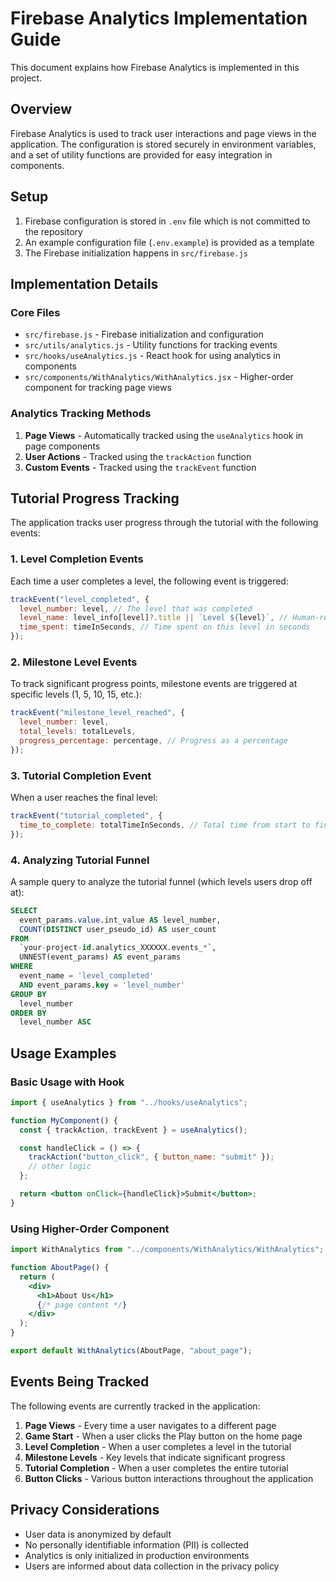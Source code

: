 # Firebase Analytics Implementation Guide

This document explains how Firebase Analytics is implemented in this project.

## Overview

Firebase Analytics is used to track user interactions and page views in the application. The configuration is stored securely in environment variables, and a set of utility functions are provided for easy integration in components.

## Setup

1. Firebase configuration is stored in `.env` file which is not committed to the repository
2. An example configuration file (`.env.example`) is provided as a template
3. The Firebase initialization happens in `src/firebase.js`

## Implementation Details

### Core Files

- `src/firebase.js` - Firebase initialization and configuration
- `src/utils/analytics.js` - Utility functions for tracking events
- `src/hooks/useAnalytics.js` - React hook for using analytics in components
- `src/components/WithAnalytics/WithAnalytics.jsx` - Higher-order component for tracking page views

### Analytics Tracking Methods

1. **Page Views** - Automatically tracked using the `useAnalytics` hook in page components
2. **User Actions** - Tracked using the `trackAction` function
3. **Custom Events** - Tracked using the `trackEvent` function

## Tutorial Progress Tracking

The application tracks user progress through the tutorial with the following events:

### 1. Level Completion Events

Each time a user completes a level, the following event is triggered:

```javascript
trackEvent("level_completed", {
  level_number: level, // The level that was completed
  level_name: level_info[level]?.title || `Level ${level}`, // Human-readable level name
  time_spent: timeInSeconds, // Time spent on this level in seconds
});
```

### 2. Milestone Level Events

To track significant progress points, milestone events are triggered at specific levels (1, 5, 10, 15, etc.):

```javascript
trackEvent("milestone_level_reached", {
  level_number: level,
  total_levels: totalLevels,
  progress_percentage: percentage, // Progress as a percentage
});
```

### 3. Tutorial Completion Event

When a user reaches the final level:

```javascript
trackEvent("tutorial_completed", {
  time_to_complete: totalTimeInSeconds, // Total time from start to finish
});
```

### 4. Analyzing Tutorial Funnel

A sample query to analyze the tutorial funnel (which levels users drop off at):

```sql
SELECT
  event_params.value.int_value AS level_number,
  COUNT(DISTINCT user_pseudo_id) AS user_count
FROM
  `your-project-id.analytics_XXXXXX.events_*`,
  UNNEST(event_params) AS event_params
WHERE
  event_name = 'level_completed'
  AND event_params.key = 'level_number'
GROUP BY
  level_number
ORDER BY
  level_number ASC
```

## Usage Examples

### Basic Usage with Hook

```jsx
import { useAnalytics } from "../hooks/useAnalytics";

function MyComponent() {
  const { trackAction, trackEvent } = useAnalytics();

  const handleClick = () => {
    trackAction("button_click", { button_name: "submit" });
    // other logic
  };

  return <button onClick={handleClick}>Submit</button>;
}
```

### Using Higher-Order Component

```jsx
import WithAnalytics from "../components/WithAnalytics/WithAnalytics";

function AboutPage() {
  return (
    <div>
      <h1>About Us</h1>
      {/* page content */}
    </div>
  );
}

export default WithAnalytics(AboutPage, "about_page");
```

## Events Being Tracked

The following events are currently tracked in the application:

1. **Page Views** - Every time a user navigates to a different page
2. **Game Start** - When a user clicks the Play button on the home page
3. **Level Completion** - When a user completes a level in the tutorial
4. **Milestone Levels** - Key levels that indicate significant progress
5. **Tutorial Completion** - When a user completes the entire tutorial
6. **Button Clicks** - Various button interactions throughout the application

## Privacy Considerations

- User data is anonymized by default
- No personally identifiable information (PII) is collected
- Analytics is only initialized in production environments
- Users are informed about data collection in the privacy policy
